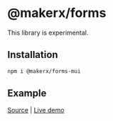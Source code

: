 # @makerx/forms

This library is experimental.

## Installation

```bash
npm i @makerx/forms-mui
```

## Example

[Source](https://github.com/MakerXStudio/forms/tree/main/packages/mui-example) | [Live demo](https://makerxstudio.github.io/forms/)
